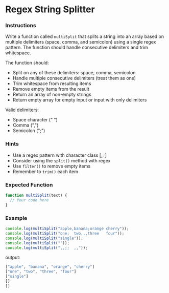 # Regex String Splitter

### Instructions

Write a function called `multiSplit` that splits a string into an array based on multiple delimiters (space, comma, and semicolon) using a single regex pattern. The function should handle consecutive delimiters and trim whitespace.

The function should:

- Split on any of these delimiters: space, comma, semicolon
- Handle multiple consecutive delimiters (treat them as one)
- Trim whitespace from resulting items
- Remove empty items from the result
- Return an array of non-empty strings
- Return empty array for empty input or input with only delimiters

Valid delimiters:

- Space character (" ")
- Comma (",")
- Semicolon (";")

### Hints

- Use a regex pattern with character class [,; ]
- Consider using the `split()` method with regex
- Use `filter()` to remove empty items
- Remember to `trim()` each item

### Expected Function

```js
function multiSplit(text) {
  // Your code here
}
```

### Example

```js
console.log(multiSplit("apple,banana;orange cherry"));
console.log(multiSplit("one;  two,,,three   four"));
console.log(multiSplit("single"));
console.log(multiSplit(""));
console.log(multiSplit(",,;;  ,,"));
```

output:

```bash
["apple", "banana", "orange", "cherry"]
["one", "two", "three", "four"]
["single"]
[]
[]
```

